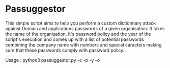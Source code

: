 # Passuggestor


This simple script aims to help you perform a custom dictionnary attack against Domain and applications passwords of a given organisation. It takes the name of the organisation, it's password policy and the year of the script's execution
and comes up with a list of potential passwords combining the company name with numbers and special caracters making sure that these passwords comply with password policy.

Usage : python3 passuggestor.py -c <corp name> -p <minimum password length> -y <year> -o <output file name>
